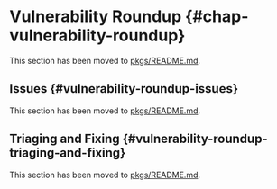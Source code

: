 # Vulnerability Roundup {#chap-vulnerability-roundup}

This section has been moved to [pkgs/README.md](https://github.com/nervosys/Botnix/blob/master/pkgs/README.md).

## Issues {#vulnerability-roundup-issues}

This section has been moved to [pkgs/README.md](https://github.com/nervosys/Botnix/blob/master/pkgs/README.md).

## Triaging and Fixing {#vulnerability-roundup-triaging-and-fixing}

This section has been moved to [pkgs/README.md](https://github.com/nervosys/Botnix/blob/master/pkgs/README.md).
